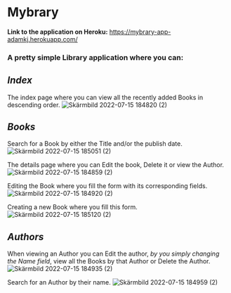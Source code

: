 # Mybrary

**Link to the application on Heroku:** https://mybrary-app-adamkj.herokuapp.com/

### A pretty simple Library application where you can:

## *Index*
The index page where you can view all the recently added Books in descending order.
![Skärmbild 2022-07-15 184820 (2)](https://user-images.githubusercontent.com/76393729/179271190-1b400cfa-fb47-4459-98ca-29b3420cfdd7.png)

## *Books*
Search for a Book by either the Title and/or the publish date.
![Skärmbild 2022-07-15 185051 (2)](https://user-images.githubusercontent.com/76393729/179273051-670b8261-4a95-4d0f-8304-00180f437ae6.png)


The details page where you can Edit the book, Delete it or view the Author.
![Skärmbild 2022-07-15 184859 (2)](https://user-images.githubusercontent.com/76393729/179271926-20c634d6-2f39-4852-a869-895bc2affd60.png)

Editing the Book where you fill the form with its corresponding fields.
![Skärmbild 2022-07-15 184920 (2)](https://user-images.githubusercontent.com/76393729/179272170-6c4ab058-f28a-4577-9a17-1746954d4cc4.png)

Creating a new Book where you fill this form.
![Skärmbild 2022-07-15 185120 (2)](https://user-images.githubusercontent.com/76393729/179273270-f965b926-e111-4339-aece-74b2615e007c.png)


## *Authors*
When viewing an Author you can Edit the author, *by you simply changing the Name field*, view all the Books by that Author or Delete the Author.
![Skärmbild 2022-07-15 184935 (2)](https://user-images.githubusercontent.com/76393729/179272542-ff0e4602-14fb-43f1-9969-eb6f9b7430c6.png)

Search for an Author by their name.
![Skärmbild 2022-07-15 184959 (2)](https://user-images.githubusercontent.com/76393729/179272713-4d71759f-737a-47cb-994b-5763b930bad4.png)
